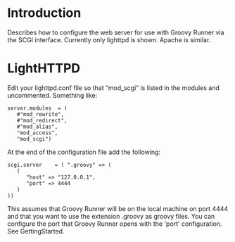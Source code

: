 # Introduction #

Describes how to configure the web server for use with Groovy Runner via the SCGI interface. Currently only lighttpd is shown. Apache is similar.


# LightHTTPD #

Edit your lighttpd.conf file so that “mod\_scgi” is listed in the modules and uncommented. Something like:

```
server.modules  = (
   #"mod_rewrite",
   #"mod_redirect",
   #"mod_alias",
   "mod_access",
   "mod_scgi")
```

At the end of the configuration file add the following:

```
scgi.server    = ( ".groovy" => (
   (
      "host" => "127.0.0.1",
      "port" => 4444
   )
))
```

This assumes that Groovy Runner will be on the local machine on port 4444 and that you want to use the extension .groovy as groovy files. You can configure the port that Groovy Runner opens with the 'port' configuration. See GettingStarted.